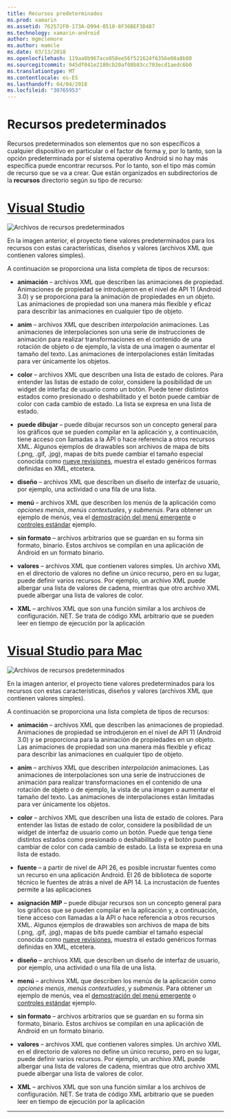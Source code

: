 ```yaml
---
title: Recursos predeterminados
ms.prod: xamarin
ms.assetid: 762572F0-173A-D994-0510-8F36BEF3D487
ms.technology: xamarin-android
author: mgmclemore
ms.author: mamcle
ms.date: 03/13/2018
ms.openlocfilehash: 119aa8b967ace858ee56f521624f6356e08a8b80
ms.sourcegitcommit: 945df041e2180cb20af08b83cc703ecd1aedc6b0
ms.translationtype: MT
ms.contentlocale: es-ES
ms.lasthandoff: 04/04/2018
ms.locfileid: "30765953"
---
```

# <a name="default-resources"></a>Recursos predeterminados

Recursos predeterminados son elementos que no son específicos a cualquier dispositivo en particular o el factor de forma y, por lo tanto, son la opción predeterminada por el sistema operativo Android si no hay más específica puede encontrar recursos. Por lo tanto, son el tipo más común de recurso que se va a crear. Que están organizados en subdirectorios de la **recursos** directorio según su tipo de recurso:

# <a name="visual-studiotabvswin"></a>[Visual Studio](#tab/vswin)

![Archivos de recursos predeterminados](default-resources-images/01-resource-files-vs.png)

En la imagen anterior, el proyecto tiene valores predeterminados para los recursos con estas características, diseños y valores (archivos XML que contienen valores simples).

A continuación se proporciona una lista completa de tipos de recursos:

-  **animación** &ndash; archivos XML que describen las animaciones de propiedad.
   Animaciones de propiedad se introdujeron en el nivel de API 11 (Android 3.0) y se proporciona para la animación de propiedades en un objeto. Las animaciones de propiedad son una manera más flexible y eficaz para describir las animaciones en cualquier tipo de objeto.

-  **anim** &ndash; archivos XML que describen *interpolación* animaciones. Las animaciones de interpolaciones son una serie de instrucciones de animación para realizar transformaciones en el contenido de una rotación de objeto o de ejemplo, la vista de una imagen o aumentar el tamaño del texto. Las animaciones de interpolaciones están limitadas para ver únicamente los objetos.

-  **color** &ndash; archivos XML que describen una lista de estado de colores. Para entender las listas de estado de color, considere la posibilidad de un widget de interfaz de usuario como un botón.
   Puede tener distintos estados como presionado o deshabilitado y el botón puede cambiar de color con cada cambio de estado. La lista se expresa en una lista de estado.

-  **puede dibujar** &ndash; puede dibujar recursos son un concepto general para los gráficos que se pueden compilar en la aplicación y, a continuación, tiene acceso con llamadas a la API o hace referencia a otros recursos XML.
   Algunos ejemplos de drawables son archivos de mapa de bits (.png, .gif, .jpg), mapas de bits puede cambiar el tamaño especial conocida como [nueve revisiones](https://developer.android.com/guide/topics/graphics/2d-graphics.html#nine-patch), muestra el estado genéricos formas definidas en XML, etcetera.
 
-  **diseño** &ndash; archivos XML que describen un diseño de interfaz de usuario, por ejemplo, una actividad o una fila de una lista.

-  **menú** &ndash; archivos XML que describen los menús de la aplicación como *opciones menús*, *menús contextuales*, y *submenús*. Para obtener un ejemplo de menús, vea el [demostración del menú emergente](https://developer.xamarin.com/samples/monodroid/PopupMenuDemo/) o [controles estándar](https://developer.xamarin.com/samples/mobile/StandardControls/) ejemplo.

-  **sin formato** &ndash; archivos arbitrarios que se guardan en su forma sin formato, binario. Estos archivos se compilan en una aplicación de Android en un formato binario.

-  **valores** &ndash; archivos XML que contienen valores simples. Un archivo XML en el directorio de valores no define un único recurso, pero en su lugar, puede definir varios recursos. Por ejemplo, un archivo XML puede albergar una lista de valores de cadena, mientras que otro archivo XML puede albergar una lista de valores de color.

-  **XML** &ndash; archivos XML que son una función similar a los archivos de configuración. NET. Se trata de código XML arbitrario que se pueden leer en tiempo de ejecución por la aplicación


# <a name="visual-studio-for-mactabvsmac"></a>[Visual Studio para Mac](#tab/vsmac)

![Archivos de recursos predeterminados](default-resources-images/01-resource-files-xs.png)

En la imagen anterior, el proyecto tiene valores predeterminados para los recursos con estas características, diseños y valores (archivos XML que contienen valores simples).

A continuación se proporciona una lista completa de tipos de recursos:

-  **animación** &ndash; archivos XML que describen las animaciones de propiedad.
   Animaciones de propiedad se introdujeron en el nivel de API 11 (Android 3.0) y se proporciona para la animación de propiedades en un objeto. Las animaciones de propiedad son una manera más flexible y eficaz para describir las animaciones en cualquier tipo de objeto.

-  **anim** &ndash; archivos XML que describen *interpolación* animaciones. Las animaciones de interpolaciones son una serie de instrucciones de animación para realizar transformaciones en el contenido de una rotación de objeto o de ejemplo, la vista de una imagen o aumentar el tamaño del texto. Las animaciones de interpolaciones están limitadas para ver únicamente los objetos.

-  **color** &ndash; archivos XML que describen una lista de estado de colores. Para entender las listas de estado de color, considere la posibilidad de un widget de interfaz de usuario como un botón.
   Puede que tenga tiene distintos estados como presionado o deshabilitado y el botón puede cambiar de color con cada cambio de estado. La lista se expresa en una lista de estado.

-  **fuente** &ndash; a partir de nivel de API 26, es posible incrustar fuentes como un recurso en una aplicación Android. El 26 de biblioteca de soporte técnico le fuentes de atrás a nivel de API 14. La incrustación de fuentes permite a las aplicaciones

-  **asignación MIP** &ndash; puede dibujar recursos son un concepto general para los gráficos que se pueden compilar en la aplicación y, a continuación, tiene acceso con llamadas a la API o hace referencia a otros recursos XML.
   Algunos ejemplos de drawables son archivos de mapa de bits (.png, .gif, .jpg), mapas de bits puede cambiar el tamaño especial conocida como [nueve revisiones](https://developer.android.com/guide/topics/graphics/2d-graphics.html#nine-patch), muestra el estado genéricos formas definidas en XML, etcetera.

-  **diseño** &ndash; archivos XML que describen un diseño de interfaz de usuario, por ejemplo, una actividad o una fila de una lista.

-  **menú** &ndash; archivos XML que describen los menús de la aplicación como *opciones menús*, *menús contextuales*, y *submenús*. Para obtener un ejemplo de menús, vea el [demostración del menú emergente](https://developer.xamarin.com/samples/monodroid/PopupMenuDemo/) o [controles estándar](https://developer.xamarin.com/samples/mobile/StandardControls/) ejemplo.

-  **sin formato** &ndash; archivos arbitrarios que se guardan en su forma sin formato, binario. Estos archivos se compilan en una aplicación de Android en un formato binario.

-  **valores** &ndash; archivos XML que contienen valores simples. Un archivo XML en el directorio de valores no define un único recurso, pero en su lugar, puede definir varios recursos. Por ejemplo, un archivo XML puede albergar una lista de valores de cadena, mientras que otro archivo XML puede albergar una lista de valores de color.

-  **XML** &ndash; archivos XML que son una función similar a los archivos de configuración. NET. Se trata de código XML arbitrario que se pueden leer en tiempo de ejecución por la aplicación

-----

